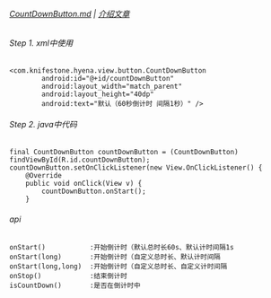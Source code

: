###### [CountDownButton.md][file] | [介绍文章][blog]

###### Step 1. xml中使用

```
<com.knifestone.hyena.view.button.CountDownButton
        android:id="@+id/countDownButton"
        android:layout_width="match_parent"
        android:layout_height="40dp"
        android:text="默认（60秒倒计时 间隔1秒）" />
```

###### Step 2. java中代码

```
final CountDownButton countDownButton = (CountDownButton) findViewById(R.id.countDownButton);
countDownButton.setOnClickListener(new View.OnClickListener() {
    @Override
    public void onClick(View v) {
        countDownButton.onStart();
    }

```

###### api

```
onStart()           :开始倒计时（默认总时长60s、默认计时间隔1s
onStart(long)       :开始倒计时（自定义总时长、默认计时间隔
onStart(long,long)  :开始倒计时（自定义总时长、自定义计时间隔
onStop()            :结束倒计时
isCountDown()       :是否在倒计时中
```

[file]: https://github.com/KnifeStone/Hyena/blob/master/hyenalibrary/src/main/java/com/knifestone/hyena/view/button/CountDownButton.java
[blog]:http://www.jianshu.com/p/27e627c8521f

